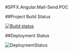 #SPFX.Angular.Mail-Send.POC

##Project Build Status

[![Build status](https://dev.azure.com/Shuvodip/SPFX.Mail.Send.Angular.Trigger/_apis/build/status/SPFX.Mail.Send.Angular.Trigger-CI)](https://dev.azure.com/Shuvodip/SPFX.Mail.Send.Angular.Trigger/_build/latest?definitionId=1)

##Deployment Status

![DeploymentStatus](https://vsrm.dev.azure.com/Shuvodip/_apis/public/Release/badge/51dedaca-b615-44a2-b59b-99e749d8f49a/1/1)